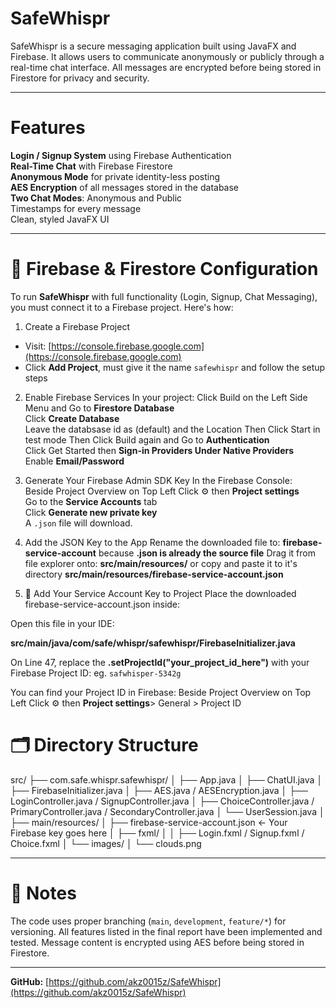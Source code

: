 # SafeWhispr

SafeWhispr is a secure messaging application built using JavaFX and Firebase. It allows users to communicate anonymously or publicly through a real-time chat interface. All messages are encrypted before being stored in Firestore for privacy and security.

---

# Features
**Login / Signup System** using Firebase Authentication  
**Real-Time Chat** with Firebase Firestore  
**Anonymous Mode** for private identity-less posting  
**AES Encryption** of all messages stored in the database  
**Two Chat Modes**: Anonymous and Public  
Timestamps for every message  
Clean, styled JavaFX UI

---

# 🔐 Firebase & Firestore Configuration

To run **SafeWhispr** with full functionality (Login, Signup, Chat Messaging), you must connect it to a Firebase project. Here's how:

1. Create a Firebase Project
- Visit: [https://console.firebase.google.com](https://console.firebase.google.com)
- Click **Add Project**, must give it the name `safewhispr` and follow the setup steps

2. Enable Firebase Services
In your project:
Click Build on the Left Side Menu and Go to **Firestore Database**  
Click **Create Database**  
Leave the databsase id as (default) and the Location
Then Click Start in test mode
Then Click Build again and Go to **Authentication**  
Click Get Started then **Sign-in Providers Under Native Providers**  
Enable **Email/Password**

3. Generate Your Firebase Admin SDK Key
In the Firebase Console:  
Beside Project Overview on Top Left Click ⚙️ then **Project settings**  
Go to the **Service Accounts** tab  
Click **Generate new private key**  
A `.json` file will download.

4. Add the JSON Key to the App
Rename the downloaded file to: **firebase-service-account** because **.json is already the source file**
Drag it from file explorer onto: **src/main/resources/** or copy and paste it to it's directory **src/main/resources/firebase-service-account.json**

5. 📂 Add Your Service Account Key to Project
Place the downloaded firebase-service-account.json inside:

Open this file in your IDE:

**src/main/java/com/safe/whispr/safewhispr/FirebaseInitializer.java**

On Line 47, replace the **.setProjectId("your_project_id_here")** with your Firebase Project ID: eg. `safwhisper-5342g`

You can find your Project ID in Firebase:
Beside Project Overview on Top Left Click ⚙️ then **Project settings**> General > Project ID    






# 🗂 Directory Structure

src/
├── com.safe.whispr.safewhispr/
│ ├── App.java
│ ├── ChatUI.java
│ ├── FirebaseInitializer.java
│ ├── AES.java / AESEncryption.java
│ ├── LoginController.java / SignupController.java
│ ├── ChoiceController.java / PrimaryController.java / SecondaryController.java
│ └── UserSession.java
│
├── main/resources/
│ ├── firebase-service-account.json ← Your Firebase key goes here
│ ├── fxml/
│ │ ├── Login.fxml / Signup.fxml / Choice.fxml
│ └── images/
│ └── clouds.png






---
# 💬 Notes
The code uses proper branching (`main`, `development`, `feature/*`) for versioning.
All features listed in the final report have been implemented and tested.
Message content is encrypted using AES before being stored in Firestore.

---

**GitHub:** [https://github.com/akz0015z/SafeWhispr](https://github.com/akz0015z/SafeWhispr)
